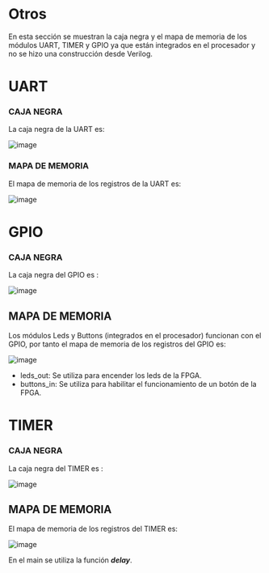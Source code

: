 # Otros

En esta sección se muestran la caja negra y el mapa de memoria de los módulos UART, TIMER y GPIO ya que están integrados en el procesador y no se hizo una construcción desde Verilog.

# UART 

 ### CAJA NEGRA
 La caja negra de la UART es:
 
 ![image](https://user-images.githubusercontent.com/80898083/130701952-da9730d7-f479-46bb-b707-29ea1ed0e0a7.png)

 ### MAPA DE MEMORIA 
El mapa de memoria de los registros de la UART es:

 ![image](https://user-images.githubusercontent.com/80898083/130701840-7bb0fc25-1511-4980-b5dd-6d7d637ea5e3.png)
 
# GPIO

### CAJA NEGRA
La caja negra del GPIO es :

![image](https://user-images.githubusercontent.com/80898083/130702182-c2bc6747-b152-468b-9432-64b933936b26.png)

## MAPA DE MEMORIA 

Los módulos Leds y Buttons (integrados en el procesador) funcionan con el GPIO, por tanto el mapa de memoria de los registros del GPIO es: 

![image](https://user-images.githubusercontent.com/80898083/130702257-3366da7c-d603-4111-b257-f2db393c3ec7.png)

- leds_out: Se utiliza para encender los leds de la FPGA.
- buttons_in: Se utiliza para habilitar el funcionamiento de un botón de la FPGA.

# TIMER

### CAJA NEGRA
La caja negra del TIMER es :

![image](https://user-images.githubusercontent.com/80898083/130702724-56da995d-e6e8-44ea-ad72-ae590e98268e.png)


## MAPA DE MEMORIA 
El mapa de memoria de los registros del TIMER es: 

![image](https://user-images.githubusercontent.com/80898083/130702759-ca39539c-cd75-4343-a9cd-1940bf063885.png)

En el main se utiliza la función ***delay***.


 

